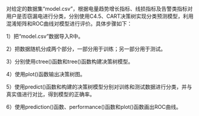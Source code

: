 对给定的数据集“model.csv”，根据电量趋势增长指标、线损指标及告警类指标对用户是否窃漏电进行分类，分别使用C4.5、CART决策树实现分类预测模型，利用混淆矩阵和ROC曲线对模型进行评价。具体步骤如下：

1）把“model.csv”数据导入R中。

2）把数据随机分成两个部分，一部分用于训练；另一部分用于测试。

3）分别使用ctree()函数和tree()函数构建决策树模型。

4）使用plot()函数输出决策树图。

5）使用predict()函数和构建的决策树模型分别对训练和测试数据进行分类，并与真实值进行对比，得到模型的正确率。

6）使用prediction()函数、performance()函数和plot()函数画出ROC曲线。